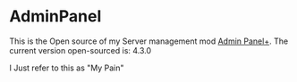 # AdminPanel

This is the Open source of my Server management mod [Admin Panel+](https://modrinth.com/mod/admin-panel+).
The current version open-sourced is: 4.3.0

I Just refer to this as "My Pain"
